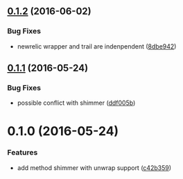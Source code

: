<a name="0.1.2"></a>
## [0.1.2](https://github.com/open-trail/node-trail-shimmer/compare/v0.1.1...v0.1.2) (2016-06-02)


### Bug Fixes

* newrelic wrapper and trail are indenpendent ([8dbe942](https://github.com/open-trail/node-trail-shimmer/commit/8dbe942))



<a name="0.1.1"></a>
## [0.1.1](https://github.com/open-trail/node-trail-shimmer/compare/v0.1.0...v0.1.1) (2016-05-24)


### Bug Fixes

* possible conflict with shimmer ([ddf005b](https://github.com/open-trail/node-trail-shimmer/commit/ddf005b))



<a name="0.1.0"></a>
# 0.1.0 (2016-05-24)


### Features

* add method shimmer with unwrap support ([c42b359](https://github.com/open-trail/node-trail-shimmer/commit/c42b359))




